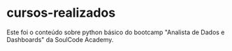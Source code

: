 # cursos-realizados

Este foi o conteúdo sobre python básico do bootcamp "Analista de Dados e Dashboards" da SoulCode Academy.
